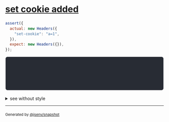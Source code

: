 # [set cookie added](../../headers.test.js#L57)

```js
assert({
  actual: new Headers({
    "set-cookie": "a=1",
  }),
  expect: new Headers({}),
});
```

![img](throw.svg)

<details>
  <summary>see without style</summary>

```console
AssertionError: actual and expect are different

actual: Headers(
  "set-cookie" => "a=1"
)
expect: Headers()
```

</details>


---

<sub>
  Generated by <a href="https://github.com/jsenv/core/tree/main/packages/tooling/snapshot">@jsenv/snapshot</a>
</sub>
